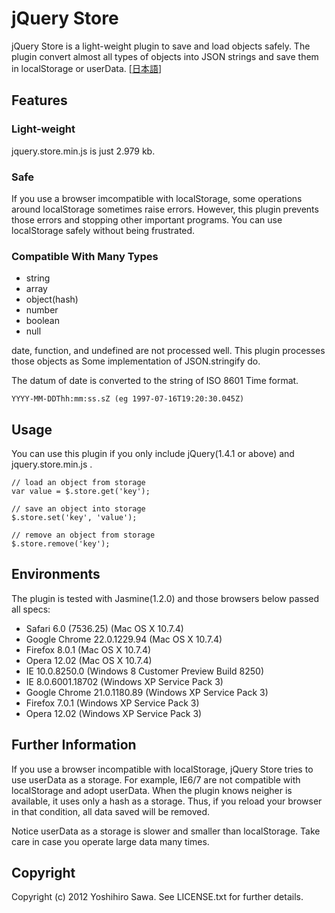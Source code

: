 # jQuery Store

jQuery Store is a light-weight plugin to save and load objects safely. The plugin convert almost all types of objects into JSON strings and save them in localStorage or userData. [[日本語](https://github.com/ysawa/jquery-store/blob/master/README.ja.markdown)]


## Features

### Light-weight

jquery.store.min.js is just 2.979 kb.

### Safe

If you use a browser imcompatible with localStorage, some operations around localStorage sometimes raise errors. However, this plugin prevents those errors and stopping other important programs. You can use localStorage safely without being frustrated.

### Compatible With Many Types

* string
* array
* object(hash)
* number
* boolean
* null

date, function, and undefined are not processed well. This plugin processes those objects as Some implementation of JSON.stringify do.

The datum of date is converted to the string of ISO 8601 Time format.

    YYYY-MM-DDThh:mm:ss.sZ (eg 1997-07-16T19:20:30.045Z)


## Usage

You can use this plugin if you only include jQuery(1.4.1 or above) and jquery.store.min.js .

    // load an object from storage
    var value = $.store.get('key');

    // save an object into storage
    $.store.set('key', 'value');

    // remove an object from storage
    $.store.remove('key');


## Environments

The plugin is tested with Jasmine(1.2.0) and those browsers below passed all specs:

* Safari 6.0 (7536.25) (Mac OS X 10.7.4)
* Google Chrome 22.0.1229.94 (Mac OS X 10.7.4)
* Firefox 8.0.1 (Mac OS X 10.7.4)
* Opera 12.02 (Mac OS X 10.7.4)
* IE 10.0.8250.0 (Windows 8 Customer Preview Build 8250)
* IE 8.0.6001.18702 (Windows XP Service Pack 3)
* Google Chrome 21.0.1180.89 (Windows XP Service Pack 3)
* Firefox 7.0.1 (Windows XP Service Pack 3)
* Opera 12.02 (Windows XP Service Pack 3)


## Further Information

If you use a browser incompatible with localStorage, jQuery Store tries to use userData as a storage. For example, IE6/7 are not compatible with localStorage and adopt userData. When the plugin knows neigher is available, it uses only a hash as a storage. Thus, if you reload your browser in that condition, all data saved will be removed.

Notice userData as a storage is slower and smaller than localStorage. Take care in case you operate large data many times.


## Copyright

Copyright (c) 2012 Yoshihiro Sawa. See LICENSE.txt for further details.
